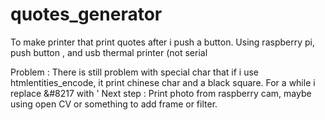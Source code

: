 # quotes_generator
To make printer that print quotes after i push a button. Using raspberry pi, push button , and usb thermal printer (not serial

Problem : There is still problem with special char that if i use htmlentities_encode, it print chinese char and a black square. For a while i replace &#8217 with '
Next step : Print photo from raspberry cam, maybe using open CV or something to add frame or filter.
